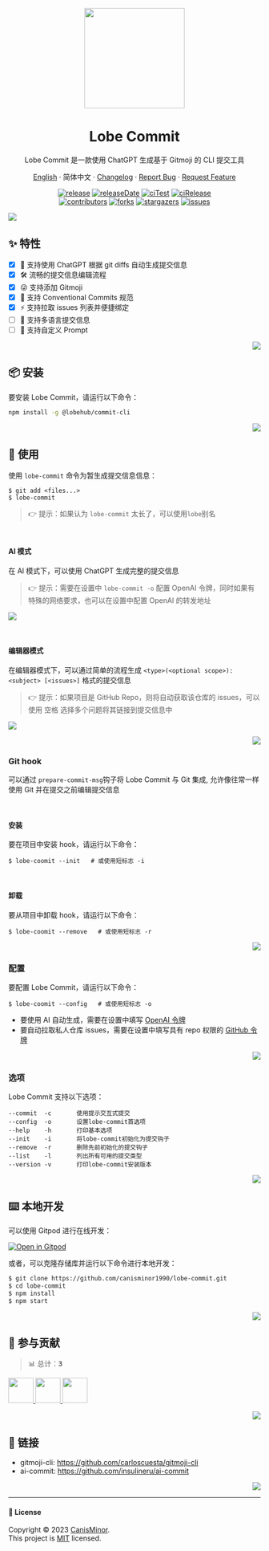 <a name="readme-top"></a>

<div align="center">
  
<img width="200" src="https://raw.githubusercontent.com/canisminor1990/lobe-commit/master/docs/logo.webp">

<h1 align="center">Lobe Commit</h1>

Lobe Commit 是一款使用 ChatGPT 生成基于 Gitmoji 的 CLI 提交工具

[English](./README.md) · 简体中文 · [Changelog](./CHANGELOG.md) · [Report Bug][issues-url] · [Request Feature][issues-url]

<!-- SHIELD GROUP -->

[![release][release-shield]][release-url] [![releaseDate][release-date-shield]][release-date-url] [![ciTest][ci-test-shield]][ci-test-url] [![ciRelease][ci-release-shield]][ci-release-url] <br/> [![contributors][contributors-shield]][contributors-url] [![forks][forks-shield]][forks-url] [![stargazers][stargazers-shield]][stargazers-url] [![issues][issues-shield]][issues-url]

</div>

![](https://raw.githubusercontent.com/canisminor1990/lobe-commit/master/docs/preview.webp)

## ✨ 特性

- [x] 🤯 支持使用 ChatGPT 根据 git diffs 自动生成提交信息
- [x] 🛠️ 流畅的提交信息编辑流程
- [x] 😜 支持添加 Gitmoji
- [x] 📝 支持 Conventional Commits 规范
- [x] ⚡️ 支持拉取 issues 列表并便捷绑定
- [ ] 🚧 支持多语言提交信息
- [ ] 🚧 支持自定义 Prompt

<div align="right">

[![][back-to-top]](#readme-top)

</div>

## 📦 安装

要安装 Lobe Commit，请运行以下命令：

```bash
npm install -g @lobehub/commit-cli
```

<div align="right">

[![][back-to-top]](#readme-top)

</div>

## 🤯 使用

使用 `lobe-commit` 命令为暂生成提交信息信息：

```shell
$ git add <files...>
$ lobe-commit
```

> 👉 提示：如果认为 `lobe-commit` 太长了，可以使用`lobe`别名

<br/>

#### AI 模式

在 AI 模式下，可以使用 ChatGPT 生成完整的提交信息

> 👉 提示：需要在设置中 `lobe-commit -o` 配置 OpenAI 令牌，同时如果有特殊的网络要求，也可以在设置中配置 OpenAI 的转发地址
> 
![](https://raw.githubusercontent.com/canisminor1990/lobe-commit/master/docs/preview-ai.webp)

<br/>

#### 编辑器模式

在编辑器模式下，可以通过简单的流程生成 `<type>(<optional scope>): <subject> [<issues>]` 格式的提交信息

> 👉 提示：如果项目是 GitHub Repo，则将自动获取该仓库的 issues，可以使用 <kbd>空格</kbd> 选择多个问题将其链接到提交信息中

![](https://raw.githubusercontent.com/canisminor1990/lobe-commit/master/docs/preview-editor.webp)

<div align="right">

[![][back-to-top]](#readme-top)

</div>

### Git hook

可以通过 `prepare-commit-msg`钩子将 Lobe Commit 与 Git 集成, 允许像往常一样使用 Git 并在提交之前编辑提交信息

<br/>

#### 安装

要在项目中安装 hook，请运行以下命令：

```shell
$ lobe-coomit --init   # 或使用短标志 -i
```

<br/>

#### 卸载

要从项目中卸载 hook，请运行以下命令：

```shell
$ lobe-coomit --remove   # 或使用短标志 -r
```

<div align="right">

[![][back-to-top]](#readme-top)

</div>

### 配置

要配置 Lobe Commit，请运行以下命令：

```shell
$ lobe-coomit --config   # 或使用短标志 -o
```

- 要使用 AI 自动生成，需要在设置中填写 [OpenAI 令牌](https://platform.openai.com/account/api-keys)
- 要自动拉取私人仓库 issues，需要在设置中填写具有 repo 权限的 [GitHub 令牌](https://github.com/settings/tokens)

<div align="right">

[![][back-to-top]](#readme-top)

</div>

### 选项

Lobe Commit 支持以下选项：

```shell
--commit  -c       使用提示交互式提交
--config  -o       设置lobe-commit首选项
--help    -h       打印基本选项
--init    -i       将lobe-commit初始化为提交钩子
--remove  -r       删除先前初始化的提交钩子
--list    -l       列出所有可用的提交类型
--version -v       打印lobe-commit安装版本
```

<div align="right">

[![][back-to-top]](#readme-top)

</div>

## ⌨️ 本地开发

可以使用 Gitpod 进行在线开发：

[![Open in Gitpod](https://gitpod.io/button/open-in-gitpod.svg)][gitpod-url]

或者，可以克隆存储库并运行以下命令进行本地开发：

```bash
$ git clone https://github.com/canisminor1990/lobe-commit.git
$ cd lobe-commit
$ npm install
$ npm start
```

<div align="right">

[![][back-to-top]](#readme-top)

</div>

## 🤝 参与贡献

<!-- CONTRIBUTION GROUP -->

> 📊 总计：<kbd>**3**</kbd>

<a href="https://github.com/canisminor1990" title="canisminor1990">
  <img src="https://avatars.githubusercontent.com/u/17870709?v=4" width="50" />
</a>
<a href="https://github.com/apps/dependabot" title="dependabot[bot]">
  <img src="https://avatars.githubusercontent.com/in/29110?v=4" width="50" />
</a>
<a href="https://github.com/actions-user" title="actions-user">
  <img src="https://avatars.githubusercontent.com/u/65916846?v=4" width="50" />
</a>

<!-- CONTRIBUTION END -->

<div align="right">

[![][back-to-top]](#readme-top)

</div>

## 🔗 链接

- gitmoji-cli: https://github.com/carloscuesta/gitmoji-cli
- ai-commit: https://github.com/insulineru/ai-commit

<div align="right">

[![][back-to-top]](#readme-top)

</div>

---
#### 📝 License

Copyright © 2023 [CanisMinor][profile-url]. <br />
This project is [MIT](./LICENSE) licensed. 


<!-- LINK GROUP -->

[profile-url]: https://github.com/canisminor1990
[issues-url]: https://github.com/canisminor1990/lobe-commit/issues/new/choose
[gitpod-url]: https://gitpod.io/#https://github.com/canisminor1990/lobe-commit

<!-- SHIELD LINK GROUP -->

[back-to-top]: https://img.shields.io/badge/-BACK_TO_TOP-151515?style=flat-square

<!-- release -->

[release-shield]: https://img.shields.io/npm/v/@lobehub/commit-cli?label=%F0%9F%A4%AF%20NPM
[release-url]: https://www.npmjs.com/package/@lobehub/commit-cli

<!-- releaseDate -->

[release-date-shield]: https://img.shields.io/github/release-date/canisminor1990/lobe-commit?style=flat
[release-date-url]: https://github.com/canisminor1990/lobe-commit/releases

<!-- ciTest -->

[ci-test-shield]: https://github.com/canisminor1990/lobe-commit/workflows/Test%20CI/badge.svg
[ci-test-url]: https://github.com/canisminor1990/lobe-commit/actions/workflows/test.yml

<!-- ciRelease -->

[ci-release-shield]: https://github.com/canisminor1990/lobe-commit/workflows/Build%20and%20Release/badge.svg
[ci-release-url]: https://github.com/canisminor1990/lobe-commit/actions/workflows/release.yml

<!-- contributors -->

[contributors-shield]: https://img.shields.io/github/contributors/canisminor1990/lobe-commit.svg?style=flat
[contributors-url]: https://github.com/canisminor1990/lobe-commit/graphs/contributors

<!-- forks -->

[forks-shield]: https://img.shields.io/github/forks/canisminor1990/lobe-commit.svg?style=flat
[forks-url]: https://github.com/canisminor1990/lobe-commit/network/members

<!-- stargazers -->

[stargazers-shield]: https://img.shields.io/github/stars/canisminor1990/lobe-commit.svg?style=flat
[stargazers-url]: https://github.com/canisminor1990/lobe-commit/stargazers

<!-- issues -->

[issues-shield]: https://img.shields.io/github/issues/canisminor1990/lobe-commit.svg?style=flat
[issues-url]: https://img.shields.io/github/issues/canisminor1990/lobe-commit.svg?style=flat
